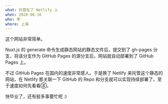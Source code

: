 ```yaml
---
what: 托管在了 Netlify 上
when: 2020-06-16
who: 李
where: 上海
---
```

这个网站非常简单。

Nuxt.js 的 generate 命令生成静态网站的静态文件后，提交到了 gh-pages 分支，将该分支作为 GitHub Pages 的源分支后，网站就自动部署到了 GitHub Pages 上。

不过 GitHub Pages 在国内的速度非常感人。于是换了 Netlify 来托管这个静态的网站，在 Netlify 那关联一下 GitHub 的 Repo 和分支就可以实现持续部署了，至于速度如何先看看⑧。

快毕业了，还有挺多事要忙呢 :)

